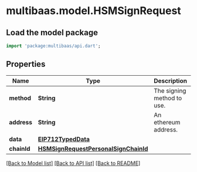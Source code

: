 # multibaas.model.HSMSignRequest

## Load the model package
```dart
import 'package:multibaas/api.dart';
```

## Properties
Name | Type | Description | Notes
------------ | ------------- | ------------- | -------------
**method** | **String** | The signing method to use. | 
**address** | **String** | An ethereum address. | 
**data** | [**EIP712TypedData**](EIP712TypedData.md) |  | 
**chainId** | [**HSMSignRequestPersonalSignChainId**](HSMSignRequestPersonalSignChainId.md) |  | [optional] 

[[Back to Model list]](../README.md#documentation-for-models) [[Back to API list]](../README.md#documentation-for-api-endpoints) [[Back to README]](../README.md)


